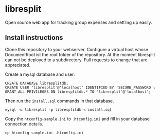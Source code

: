 # libresplit

Open source web app for tracking group expenses and settling up easily.


## Install instructions

Clone this repository to your webserver. Configure a virtual host whose 
DocumentRoot ist the root folder of the repository. At the moment libresplit 
can not be deployed to a subdirectory. Pull requests to change that are 
appreciated.

Create a mysql database and user:

    CREATE DATABASE libresplitdb;
    CREATE USER 'libresplit'@'localhost' IDENTIFIED BY 'SECURE_PASSWORD';
    GRANT ALL PRIVILEGES ON libresplitdb.* TO 'libresplit'@'localhost';

Then run the `install.sql` commands in that database.

    mysql -u libresplit -p libresplitdb < install.sql

Copy the `htconfig-sample.ini` to `.htconfig.ini` and fill in your database 
connection details.

    cp htconfig-sample.ini .htconfig.ini



